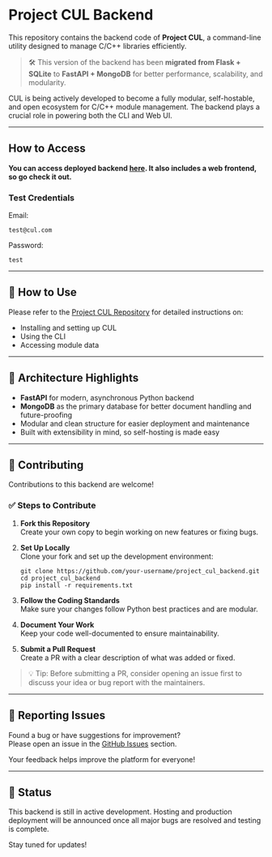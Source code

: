 # Project CUL Backend

This repository contains the backend code of **Project CUL**, a command-line utility designed to manage C/C++ libraries efficiently.

> 🛠️ This version of the backend has been **migrated from Flask + SQLite** to **FastAPI + MongoDB** for better performance, scalability, and modularity.

CUL is being actively developed to become a fully modular, self-hostable, and open ecosystem for C/C++ module management. The backend plays a crucial role in powering both the CLI and Web UI.

---
## How to Access

**You can access deployed backend [here](https://cul-backend-fastapi-mongodb.onrender.com/). It also includes a web frontend, so go check it out.**

### Test Credentials

Email:
```
test@cul.com
```

Password:
```
test
```

---

## 🚀 How to Use

Please refer to the [Project CUL Repository](https://github.com/atrithakar/project_cul) for detailed instructions on:

- Installing and setting up CUL  
- Using the CLI  
- Accessing module data

---

## 🧩 Architecture Highlights

- **FastAPI** for modern, asynchronous Python backend  
- **MongoDB** as the primary database for better document handling and future-proofing  
- Modular and clean structure for easier deployment and maintenance  
- Built with extensibility in mind, so self-hosting is made easy

---

## 🤝 Contributing

Contributions to this backend are welcome!

### ✅ Steps to Contribute

1. **Fork this Repository**  
   Create your own copy to begin working on new features or fixing bugs.

2. **Set Up Locally**  
   Clone your fork and set up the development environment:

   ```
   git clone https://github.com/your-username/project_cul_backend.git  
   cd project_cul_backend  
   pip install -r requirements.txt  
   ```

3. **Follow the Coding Standards**  
   Make sure your changes follow Python best practices and are modular.

4. **Document Your Work**  
   Keep your code well-documented to ensure maintainability.

5. **Submit a Pull Request**  
   Create a PR with a clear description of what was added or fixed.

> 💡 Tip: Before submitting a PR, consider opening an issue first to discuss your idea or bug report with the maintainers.

---

## 🐞 Reporting Issues

Found a bug or have suggestions for improvement?  
Please open an issue in the [GitHub Issues](https://github.com/atrithakar/project_cul_backend/issues) section.

Your feedback helps improve the platform for everyone!

---

## 📌 Status

This backend is still in active development. Hosting and production deployment will be announced once all major bugs are resolved and testing is complete.

Stay tuned for updates!